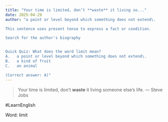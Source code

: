 ```yaml
---
title: "Your time is limited, don’t **waste** it living so..."
date: 2025-04-29
author: "a point or level beyond which something does not extend\.

This sentence uses present tense to express a fact or condition.

Search for the author's biography


Quick Quiz: What does the word limit mean?
A.   a point or level beyond which something does not extend\.
B.   a kind of fruit
C.   an animal

(Correct answer: A)"
---
```


> Your time is limited, don’t **waste** it living someone else’s life. — Steve Jobs

#LearnEnglish

Word: limit
